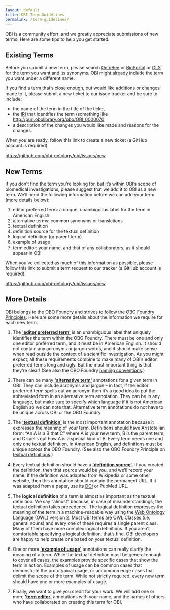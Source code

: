 ```yaml
---
layout: default
title: OBI Term Guidelines
permalink: /term-guidelines/
---
```


OBI is a community effort, and we greatly appreciate submissions of new terms! Here are some tips to help you get started.

## Existing Terms

Before you submit a new term, please search [OntoBee](http://www.ontobee.org/) or [BioPortal](https://bioportal.bioontology.org/) or [OLS](https://www.ebi.ac.uk/ols/index) for the term you want and its synonyms. OBI might already include the term you want under a different name.

If you find a term that’s close enough, but would like additions or changes made to it, please submit a new ticket to our issue tracker and be sure to include:

- the name of the term in the title of the ticket
- the [IRI](https://en.wikipedia.org/wiki/Internationalized_resource_identifier) that identifies the term (something like <http://purl.obolibrary.org/obo/OBI_0000070>
- a description of the changes you would like made and reasons for the changes

When you are ready, follow this link to create a new ticket (a GitHub account is required): 

<https://github.com/obi-ontology/obi/issues/new>

## New Terms

If you don’t find the term you’re looking for, but it’s within OBI’s scope of biomedical investigations, please suggest that we add it to OBI as a new term. We’ll need the following information before we can add your term (more details below):

1. editor preferred term: a unique, unambiguous label for the term in American English
1. alternative terms: common synonyms or translations
1. textual definition
1. definition source for the textual definition
1. logical definition (or parent term)
1. example of usage
1. term editor: your name, and that of any collaborators, as it should appear in OBI

When you’ve collected as much of this information as possible, please follow this link to submit a term request to our tracker (a GitHub account is required): 

<https://github.com/obi-ontology/obi/issues/new>

## More Details

OBI belongs to the [OBO Foundry](http://obofoundry.org/) and strives to follow the [OBO Foundry Principles](http://www.obofoundry.org/principles/fp-000-summary.html). Here are some more details about the information we require for each new term.

1. The **['editor preferred term'](http://purl.obolibrary.org/obo/IAO_0000111)** is an unambiguous label that uniquely identifies the term within the OBO Foundry. There must be one and only one editor preferred term, and it must be in American English. It should not contain any acronyms or jargon words, and it should make sense when read outside the context of a scientific investigation. As you might expect, all these requirements combine to make many of OBI’s editor preferred terms long and ugly. But the most important thing is that they’re clear! (See also the OBO Foundry [naming conventions](http://www.obofoundry.org/principles/fp-012-naming-conventions.html).)

2. There can be many **['alternative term'](http://purl.obolibrary.org/obo/IAO_0000118)** annotations for a given term in OBI. They can include acronyms and jargon – in fact, if the editor preferred term spells out an acronym then it’s a good idea to put the abbreviated form in an alternative term annotation. They can be in any language, but make sure to specify which language if it is not American English so we can note that. Alternative term annotations do not have to be unique across OBI or the OBO Foundry.

3. The **['textual definition'](http://purl.obolibrary.org/obo/IAO_0000115)** is the most important annotation because it expresses the meaning of your term. Definitions should have Aristotelian form: “An A is a B that C” where A is your new term, B is the parent term, and C spells out how A is a special kind of B. Every term needs one and only one textual definition, in American English, and definitions must be unique across the OBO Foundry. (See also the OBO Foundry Principle on [textual definitions](http://www.obofoundry.org/principles/fp-006-textual-definitions.html).)

4. Every textual definition should have a **['definition source'](http://purl.obolibrary.org/obo/IAO_0000119)**. If you created the definition, then that source would be you, and we’ll record your name. If the definition was adapted from Wikipedia or some other website, then this annotation should contain the permanent URL. If it was adapted from a paper, use its [DOI](https://en.wikipedia.org/wiki/Digital_object_identifier) or PubMed URL.

5. The **logical definition** of a term is almost as important as the textual definition. We say “almost” because, in case of misunderstandings, the textual definition takes precedence. The logical definition expresses the meaning of the term in a machine-readable way using the [Web Ontology Language (OWL) version 2](https://www.w3.org/TR/owl2-overview/). Most OBI terms are OWL Classes (i.e. general nouns) and every one of these requires a single parent class. Many of them have more complex logical definitions. If you aren’t comfortable specifying a logical definition, that’s fine. OBI developers are happy to help create one based on your textual definition.

6. One or more **['example of usage'](http://purl.obolibrary.org/obo/IAO_0000112)** annotations can really clarify the meaning of a term. While the textual definition must be general enough to cover all cases, the examples provide specific cases that show the term in action. Examples of usage can be common cases that demonstrate the prototypical usage, or uncommon edge cases that delimit the scope of the term. While not strictly required, every new term should have one or more examples of usage.

7. Finally, we want to give you credit for your work. We will add one or more **['term editor'](http://purl.obolibrary.org/obo/IAO_0000117)** annotations with your name, and the names of others who have collaborated on creating this term for OBI.
